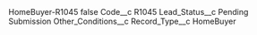 <?xml version="1.0" encoding="UTF-8"?>
<CustomMetadata xmlns="http://soap.sforce.com/2006/04/metadata" xmlns:xsi="http://www.w3.org/2001/XMLSchema-instance" xmlns:xsd="http://www.w3.org/2001/XMLSchema">
    <label>HomeBuyer-R1045</label>
    <protected>false</protected>
    <values>
        <field>Code__c</field>
        <value xsi:type="xsd:string">R1045</value>
    </values>
    <values>
        <field>Lead_Status__c</field>
        <value xsi:type="xsd:string">Pending Submission</value>
    </values>
    <values>
        <field>Other_Conditions__c</field>
        <value xsi:nil="true"/>
    </values>
    <values>
        <field>Record_Type__c</field>
        <value xsi:type="xsd:string">HomeBuyer</value>
    </values>
</CustomMetadata>
